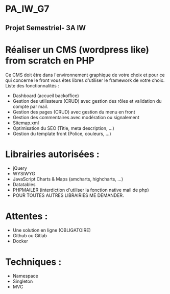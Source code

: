 # PA_IW_G7
## Projet Semestriel- 3A IW

# Réaliser un CMS (wordpress like) from scratch en PHP

Ce CMS doit être dans l'environnement graphique de votre choix et pour ce qui concerne le front vous
êtes libres d'utiliser le framework de votre choix. Liste des fonctionnalités :
-	Dashboard (accueil backoffice)
-	Gestion des utilisateurs (CRUD) avec gestion des rôles et validation du compte par mail.
-	Gestion des pages (CRUD) avec gestion du menu en front
-	Gestion des commentaires avec modération ou signalement
-	Sitemap.xml
-	Optimisation du SEO (Title, meta description, ...)
-	Gestion du template front (Police, couleurs, ...)

# Librairies autorisées :
-	jQuery
-	WYSIWYG
-	JavaScript Charts & Maps (amcharts, highcharts, ...)
-	Datatables
-	PHPMAILER (interdiction d'utiliser la fonction native mail de php)
-	POUR TOUTES AUTRES LIBRAIRIES ME DEMANDER.

# Attentes :
-	Une solution en ligne (OBLIGATOIRE)
-	Github ou Gitlab
-	Docker
  

# Techniques :
-	Namespace
-	Singleton
-	MVC

